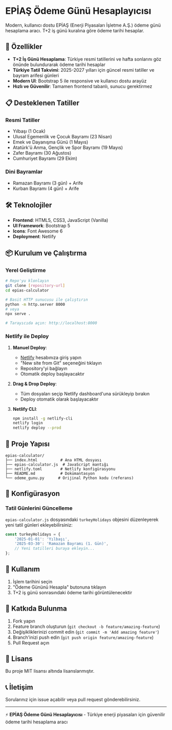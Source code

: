 # EPİAŞ Ödeme Günü Hesaplayıcısı

Modern, kullanıcı dostu EPİAŞ (Enerji Piyasaları İşletme A.Ş.) ödeme günü hesaplama aracı. T+2 iş günü kuralına göre ödeme tarihi hesaplar.

## 🚀 Özellikler

- **T+2 İş Günü Hesaplama**: Türkiye resmi tatillerini ve hafta sonlarını göz önünde bulundurarak ödeme tarihi hesaplar
- **Türkiye Tatil Takvimi**: 2025-2027 yılları için güncel resmi tatiller ve bayram arifesi günleri
- **Modern UI**: Bootstrap 5 ile responsive ve kullanıcı dostu arayüz
- **Hızlı ve Güvenilir**: Tamamen frontend tabanlı, sunucu gerektirmez

## 📋 Desteklenen Tatiller

### Resmi Tatiller
- Yılbaşı (1 Ocak)
- Ulusal Egemenlik ve Çocuk Bayramı (23 Nisan)
- Emek ve Dayanışma Günü (1 Mayıs)
- Atatürk'ü Anma, Gençlik ve Spor Bayramı (19 Mayıs)
- Zafer Bayramı (30 Ağustos)
- Cumhuriyet Bayramı (29 Ekim)

### Dini Bayramlar
- Ramazan Bayramı (3 gün) + Arife
- Kurban Bayramı (4 gün) + Arife

## 🛠️ Teknolojiler

- **Frontend**: HTML5, CSS3, JavaScript (Vanilla)
- **UI Framework**: Bootstrap 5
- **Icons**: Font Awesome 6
- **Deployment**: Netlify

## 📦 Kurulum ve Çalıştırma

### Yerel Geliştirme
```bash
# Repo'yu klonlayın
git clone [repository-url]
cd epias-calculator

# Basit HTTP sunucusu ile çalıştırın
python -m http.server 8000
# veya
npx serve .

# Tarayıcıda açın: http://localhost:8000
```

### Netlify ile Deploy

1. **Manuel Deploy**:
   - [Netlify](https://netlify.com) hesabınıza giriş yapın
   - "New site from Git" seçeneğini tıklayın
   - Repository'yi bağlayın
   - Otomatik deploy başlayacaktır

2. **Drag & Drop Deploy**:
   - Tüm dosyaları seçip Netlify dashboard'una sürükleyip bırakın
   - Deploy otomatik olarak başlayacaktır

3. **Netlify CLI**:
   ```bash
   npm install -g netlify-cli
   netlify login
   netlify deploy --prod
   ```

## 📁 Proje Yapısı

```
epias-calculator/
├── index.html          # Ana HTML dosyası
├── epias-calculator.js  # JavaScript mantığı
├── netlify.toml        # Netlify konfigürasyonu
├── README.md           # Dokümantasyon
└── odeme_gunu.py      # Orijinal Python kodu (referans)
```

## 🔧 Konfigürasyon

### Tatil Günlerini Güncelleme
`epias-calculator.js` dosyasındaki `turkeyHolidays` objesini düzenleyerek yeni tatil günleri ekleyebilirsiniz:

```javascript
const turkeyHolidays = {
    '2025-01-01': 'Yılbaşı',
    '2025-03-30': 'Ramazan Bayramı (1. Gün)',
    // Yeni tatilleri buraya ekleyin...
};
```

## 🎯 Kullanım

1. İşlem tarihini seçin
2. "Ödeme Gününü Hesapla" butonuna tıklayın
3. T+2 iş günü sonrasındaki ödeme tarihi görüntülenecektir

## 🤝 Katkıda Bulunma

1. Fork yapın
2. Feature branch oluşturun (`git checkout -b feature/amazing-feature`)
3. Değişikliklerinizi commit edin (`git commit -m 'Add amazing feature'`)
4. Branch'inizi push edin (`git push origin feature/amazing-feature`)
5. Pull Request açın

## 📄 Lisans

Bu proje MIT lisansı altında lisanslanmıştır.

## 📞 İletişim

Sorularınız için issue açabilir veya pull request gönderebilirsiniz.

---

⚡ **EPİAŞ Ödeme Günü Hesaplayıcısı** - Türkiye enerji piyasaları için güvenilir ödeme tarihi hesaplama aracı 